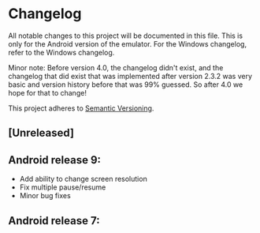 # Changelog
All notable changes to this project will be documented in this file. This is only for the Android version of the emulator. For the Windows changelog, refer to the Windows changelog.

Minor note: Before version 4.0, the changelog didn't exist, and the changelog that did exist that was implemented after version 2.3.2 was very basic and version history before that was 99% guessed. So after 4.0 we hope for that to change!

This project adheres to [Semantic Versioning](https://semver.org/spec/v2.0.0.html).

## [Unreleased]

## Android release 9:
- Add ability to change screen resolution
- Fix multiple pause/resume
- Minor bug fixes

## Android release 7:
